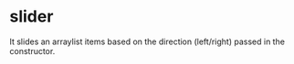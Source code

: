 # slider

It slides an arraylist items based on the direction (left/right) passed in the constructor.

